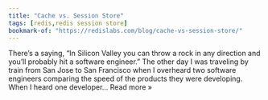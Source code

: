 ```yaml
---
title: "Cache vs. Session Store"
tags: [redis,redis session store]
bookmark-of: "https://redislabs.com/blog/cache-vs-session-store/"
---
```

There’s a saying, “In Silicon Valley you can throw a rock in any direction and you’ll probably hit a software engineer.” The other day I was traveling by train from San Jose to San Francisco when I overheard two software engineers comparing the speed of the products they were developing. When I heard one developer... Read more »